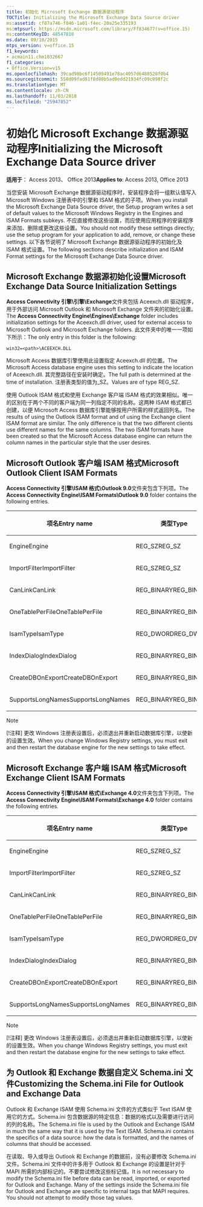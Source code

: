 ```yaml
---
title: 初始化 Microsoft Exchange 数据源驱动程序
TOCTitle: Initializing the Microsoft Exchange Data Source driver
ms:assetid: cf87a746-f846-1a01-f4ec-20a25e335193
ms:mtpsurl: https://msdn.microsoft.com/library/Ff834677(v=office.15)
ms:contentKeyID: 48547810
ms.date: 09/18/2015
mtps_version: v=office.15
f1_keywords:
- acmain11.chm1032667
f1_categories:
- Office.Version=v15
ms.openlocfilehash: 39cad98bc6f14509491e78ac4057d6488528f0b4
ms.sourcegitcommit: 558d09fad81f8d80b5ad0edd21934fc09c098f2c
ms.translationtype: MT
ms.contentlocale: zh-CN
ms.lasthandoff: 11/03/2018
ms.locfileid: "25947852"
---
```

# <a name="initializing-the-microsoft-exchange-data-source-driver"></a><span data-ttu-id="29440-102">初始化 Microsoft Exchange 数据源驱动程序</span><span class="sxs-lookup"><span data-stu-id="29440-102">Initializing the Microsoft Exchange Data Source driver</span></span>

<span data-ttu-id="29440-103">**适用于**： Access 2013、 Office 2013</span><span class="sxs-lookup"><span data-stu-id="29440-103">**Applies to**: Access 2013, Office 2013</span></span>

<span data-ttu-id="29440-104">当您安装 Microsoft Exchange 数据源驱动程序时，安装程序会将一组默认值写入 Microsoft Windows 注册表中的引擎和 ISAM 格式的子项。</span><span class="sxs-lookup"><span data-stu-id="29440-104">When you install the Microsoft Exchange Data Source driver, the Setup program writes a set of default values to the Microsoft Windows Registry in the Engines and ISAM Formats subkeys.</span></span> <span data-ttu-id="29440-105">不应直接修改这些设置，而应使用应用程序的安装程序来添加、删除或更改这些设置。</span><span class="sxs-lookup"><span data-stu-id="29440-105">You should not modify these settings directly; use the setup program for your application to add, remove, or change these settings.</span></span> <span data-ttu-id="29440-106">以下各节说明了 Microsoft Exchange 数据源驱动程序的初始化及 ISAM 格式设置。</span><span class="sxs-lookup"><span data-stu-id="29440-106">The following sections describe initialization and ISAM Format settings for the Microsoft Exchange Data Source driver.</span></span>

## <a name="microsoft-exchange-data-source-initialization-settings"></a><span data-ttu-id="29440-107">Microsoft Exchange 数据源初始化设置</span><span class="sxs-lookup"><span data-stu-id="29440-107">Microsoft Exchange Data Source Initialization Settings</span></span>

<span data-ttu-id="29440-108">**Access Connectivity 引擎\\引擎\\Exchange**文件夹包括 Aceexch.dll 驱动程序，用于外部访问 Microsoft Outlook 和 Microsoft Exchange 文件夹的初始化设置。</span><span class="sxs-lookup"><span data-stu-id="29440-108">The **Access Connectivity Engine\\Engines\\Exchange** folder includes initialization settings for the Aceexch.dll driver, used for external access to Microsoft Outlook and Microsoft Exchange folders.</span></span> <span data-ttu-id="29440-109">此文件夹中的唯一一项如下所示：</span><span class="sxs-lookup"><span data-stu-id="29440-109">The only entry in this folder is the following:</span></span>

`win32=<path>\ACEEXCH.DLL`

<span data-ttu-id="29440-110">Microsoft Access 数据库引擎使用此设置指定 Aceexch.dll 的位置。</span><span class="sxs-lookup"><span data-stu-id="29440-110">The Microsoft Access database engine uses this setting to indicate the location of Aceexch.dll.</span></span> <span data-ttu-id="29440-111">其完整路径在安装时确定。</span><span class="sxs-lookup"><span data-stu-id="29440-111">The full path is determined at the time of installation.</span></span> <span data-ttu-id="29440-112">注册表类型的值为\_SZ。</span><span class="sxs-lookup"><span data-stu-id="29440-112">Values are of type REG\_SZ.</span></span>

<span data-ttu-id="29440-p104">使用 Outlook ISAM 格式和使用 Exchange 客户端 ISAM 格式的效果相似。唯一的区别在于两个不同的客户端为同一列指定不同的名称。这两种 ISAM 格式都已创建，以便 Microsoft Access 数据库引擎能够按用户所需的样式返回列名。</span><span class="sxs-lookup"><span data-stu-id="29440-p104">The results of using the Outlook ISAM format and of using the Exchange client ISAM format are similar. The only difference is that the two different clients use different names for the same columns. The two ISAM formats have been created so that the Microsoft Access database engine can return the column names in the particular style that the user desires.</span></span>

## <a name="microsoft-outlook-client-isam-formats"></a><span data-ttu-id="29440-116">Microsoft Outlook 客户端 ISAM 格式</span><span class="sxs-lookup"><span data-stu-id="29440-116">Microsoft Outlook Client ISAM Formats</span></span>

<span data-ttu-id="29440-117">**Access Connectivity 引擎\\ISAM 格式\\Outlook 9.0**文件夹包含下列项。</span><span class="sxs-lookup"><span data-stu-id="29440-117">The **Access Connectivity Engine\\ISAM Formats\\Outlook 9.0** folder contains the following entries.</span></span>

<table>
<colgroup>
<col style="width: 33%" />
<col style="width: 33%" />
<col style="width: 33%" />
</colgroup>
<thead>
<tr class="header">
<th><p><span data-ttu-id="29440-118">项名</span><span class="sxs-lookup"><span data-stu-id="29440-118">Entry name</span></span></p></th>
<th><p><span data-ttu-id="29440-119">类型</span><span class="sxs-lookup"><span data-stu-id="29440-119">Type</span></span></p></th>
<th><p><span data-ttu-id="29440-120">值</span><span class="sxs-lookup"><span data-stu-id="29440-120">Value</span></span></p></th>
</tr>
</thead>
<tbody>
<tr class="odd">
<td><p><span data-ttu-id="29440-121">Engine</span><span class="sxs-lookup"><span data-stu-id="29440-121">Engine</span></span></p></td>
<td><p><span data-ttu-id="29440-122">REG_SZ</span><span class="sxs-lookup"><span data-stu-id="29440-122">REG_SZ</span></span></p></td>
<td><p><span data-ttu-id="29440-123">Exchange</span><span class="sxs-lookup"><span data-stu-id="29440-123">Exchange</span></span></p></td>
</tr>
<tr class="even">
<td><p><span data-ttu-id="29440-124">ImportFilter</span><span class="sxs-lookup"><span data-stu-id="29440-124">ImportFilter</span></span></p></td>
<td><p><span data-ttu-id="29440-125">REG_SZ</span><span class="sxs-lookup"><span data-stu-id="29440-125">REG_SZ</span></span></p></td>
<td><p><span data-ttu-id="29440-126">Outlook()</span><span class="sxs-lookup"><span data-stu-id="29440-126">Outlook()</span></span></p></td>
</tr>
<tr class="odd">
<td><p><span data-ttu-id="29440-127">CanLink</span><span class="sxs-lookup"><span data-stu-id="29440-127">CanLink</span></span></p></td>
<td><p><span data-ttu-id="29440-128">REG_BINARY</span><span class="sxs-lookup"><span data-stu-id="29440-128">REG_BINARY</span></span></p></td>
<td><p><span data-ttu-id="29440-129">01</span><span class="sxs-lookup"><span data-stu-id="29440-129">01</span></span></p></td>
</tr>
<tr class="even">
<td><p><span data-ttu-id="29440-130">OneTablePerFile</span><span class="sxs-lookup"><span data-stu-id="29440-130">OneTablePerFile</span></span></p></td>
<td><p><span data-ttu-id="29440-131">REG_BINARY</span><span class="sxs-lookup"><span data-stu-id="29440-131">REG_BINARY</span></span></p></td>
<td><p><span data-ttu-id="29440-132">00</span><span class="sxs-lookup"><span data-stu-id="29440-132">00</span></span></p></td>
</tr>
<tr class="odd">
<td><p><span data-ttu-id="29440-133">IsamType</span><span class="sxs-lookup"><span data-stu-id="29440-133">IsamType</span></span></p></td>
<td><p><span data-ttu-id="29440-134">REG_DWORD</span><span class="sxs-lookup"><span data-stu-id="29440-134">REG_DWORD</span></span></p></td>
<td><p><span data-ttu-id="29440-135">3</span><span class="sxs-lookup"><span data-stu-id="29440-135">3</span></span></p></td>
</tr>
<tr class="even">
<td><p><span data-ttu-id="29440-136">IndexDialog</span><span class="sxs-lookup"><span data-stu-id="29440-136">IndexDialog</span></span></p></td>
<td><p><span data-ttu-id="29440-137">REG_BINARY</span><span class="sxs-lookup"><span data-stu-id="29440-137">REG_BINARY</span></span></p></td>
<td><p><span data-ttu-id="29440-138">00</span><span class="sxs-lookup"><span data-stu-id="29440-138">00</span></span></p></td>
</tr>
<tr class="odd">
<td><p><span data-ttu-id="29440-139">CreateDBOnExport</span><span class="sxs-lookup"><span data-stu-id="29440-139">CreateDBOnExport</span></span></p></td>
<td><p><span data-ttu-id="29440-140">REG_BINARY</span><span class="sxs-lookup"><span data-stu-id="29440-140">REG_BINARY</span></span></p></td>
<td><p><span data-ttu-id="29440-141">00</span><span class="sxs-lookup"><span data-stu-id="29440-141">00</span></span></p></td>
</tr>
<tr class="even">
<td><p><span data-ttu-id="29440-142">SupportsLongNames</span><span class="sxs-lookup"><span data-stu-id="29440-142">SupportsLongNames</span></span></p></td>
<td><p><span data-ttu-id="29440-143">REG_BINARY</span><span class="sxs-lookup"><span data-stu-id="29440-143">REG_BINARY</span></span></p></td>
<td><p><span data-ttu-id="29440-144">01</span><span class="sxs-lookup"><span data-stu-id="29440-144">01</span></span></p></td>
</tr>
</tbody>
</table>



> [!NOTE]
> <span data-ttu-id="29440-145">[!注释] 更改 Windows 注册表设置后，必须退出并重新启动数据库引擎，以使新的设置生效。</span><span class="sxs-lookup"><span data-stu-id="29440-145">When you change Windows Registry settings, you must exit and then restart the database engine for the new settings to take effect.</span></span>



## <a name="microsoft-exchange-client-isam-formats"></a><span data-ttu-id="29440-146">Microsoft Exchange 客户端 ISAM 格式</span><span class="sxs-lookup"><span data-stu-id="29440-146">Microsoft Exchange Client ISAM Formats</span></span>

<span data-ttu-id="29440-147">**Access Connectivity 引擎\\ISAM 格式\\Exchange 4.0**文件夹包含下列项。</span><span class="sxs-lookup"><span data-stu-id="29440-147">The **Access Connectivity Engine\\ISAM Formats\\Exchange 4.0** folder contains the following entries.</span></span>

<table>
<colgroup>
<col style="width: 33%" />
<col style="width: 33%" />
<col style="width: 33%" />
</colgroup>
<thead>
<tr class="header">
<th><p><span data-ttu-id="29440-148">项名</span><span class="sxs-lookup"><span data-stu-id="29440-148">Entry name</span></span></p></th>
<th><p><span data-ttu-id="29440-149">类型</span><span class="sxs-lookup"><span data-stu-id="29440-149">Type</span></span></p></th>
<th><p><span data-ttu-id="29440-150">值</span><span class="sxs-lookup"><span data-stu-id="29440-150">Value</span></span></p></th>
</tr>
</thead>
<tbody>
<tr class="odd">
<td><p><span data-ttu-id="29440-151">Engine</span><span class="sxs-lookup"><span data-stu-id="29440-151">Engine</span></span></p></td>
<td><p><span data-ttu-id="29440-152">REG_SZ</span><span class="sxs-lookup"><span data-stu-id="29440-152">REG_SZ</span></span></p></td>
<td><p><span data-ttu-id="29440-153">Exchange</span><span class="sxs-lookup"><span data-stu-id="29440-153">Exchange</span></span></p></td>
</tr>
<tr class="even">
<td><p><span data-ttu-id="29440-154">ImportFilter</span><span class="sxs-lookup"><span data-stu-id="29440-154">ImportFilter</span></span></p></td>
<td><p><span data-ttu-id="29440-155">REG_SZ</span><span class="sxs-lookup"><span data-stu-id="29440-155">REG_SZ</span></span></p></td>
<td><p><span data-ttu-id="29440-156">Exchange()</span><span class="sxs-lookup"><span data-stu-id="29440-156">Exchange()</span></span></p></td>
</tr>
<tr class="odd">
<td><p><span data-ttu-id="29440-157">CanLink</span><span class="sxs-lookup"><span data-stu-id="29440-157">CanLink</span></span></p></td>
<td><p><span data-ttu-id="29440-158">REG_BINARY</span><span class="sxs-lookup"><span data-stu-id="29440-158">REG_BINARY</span></span></p></td>
<td><p><span data-ttu-id="29440-159">01</span><span class="sxs-lookup"><span data-stu-id="29440-159">01</span></span></p></td>
</tr>
<tr class="even">
<td><p><span data-ttu-id="29440-160">OneTablePerFile</span><span class="sxs-lookup"><span data-stu-id="29440-160">OneTablePerFile</span></span></p></td>
<td><p><span data-ttu-id="29440-161">REG_BINARY</span><span class="sxs-lookup"><span data-stu-id="29440-161">REG_BINARY</span></span></p></td>
<td><p><span data-ttu-id="29440-162">00</span><span class="sxs-lookup"><span data-stu-id="29440-162">00</span></span></p></td>
</tr>
<tr class="odd">
<td><p><span data-ttu-id="29440-163">IsamType</span><span class="sxs-lookup"><span data-stu-id="29440-163">IsamType</span></span></p></td>
<td><p><span data-ttu-id="29440-164">REG_DWORD</span><span class="sxs-lookup"><span data-stu-id="29440-164">REG_DWORD</span></span></p></td>
<td><p><span data-ttu-id="29440-165">3</span><span class="sxs-lookup"><span data-stu-id="29440-165">3</span></span></p></td>
</tr>
<tr class="even">
<td><p><span data-ttu-id="29440-166">IndexDialog</span><span class="sxs-lookup"><span data-stu-id="29440-166">IndexDialog</span></span></p></td>
<td><p><span data-ttu-id="29440-167">REG_BINARY</span><span class="sxs-lookup"><span data-stu-id="29440-167">REG_BINARY</span></span></p></td>
<td><p><span data-ttu-id="29440-168">00</span><span class="sxs-lookup"><span data-stu-id="29440-168">00</span></span></p></td>
</tr>
<tr class="odd">
<td><p><span data-ttu-id="29440-169">CreateDBOnExport</span><span class="sxs-lookup"><span data-stu-id="29440-169">CreateDBOnExport</span></span></p></td>
<td><p><span data-ttu-id="29440-170">REG_BINARY</span><span class="sxs-lookup"><span data-stu-id="29440-170">REG_BINARY</span></span></p></td>
<td><p><span data-ttu-id="29440-171">00</span><span class="sxs-lookup"><span data-stu-id="29440-171">00</span></span></p></td>
</tr>
<tr class="even">
<td><p><span data-ttu-id="29440-172">SupportsLongNames</span><span class="sxs-lookup"><span data-stu-id="29440-172">SupportsLongNames</span></span></p></td>
<td><p><span data-ttu-id="29440-173">REG_BINARY</span><span class="sxs-lookup"><span data-stu-id="29440-173">REG_BINARY</span></span></p></td>
<td><p><span data-ttu-id="29440-174">01</span><span class="sxs-lookup"><span data-stu-id="29440-174">01</span></span></p></td>
</tr>
</tbody>
</table>



> [!NOTE]
> <span data-ttu-id="29440-175">[!注释] 更改 Windows 注册表设置后，必须退出并重新启动数据库引擎，以使新的设置生效。</span><span class="sxs-lookup"><span data-stu-id="29440-175">When you change Windows Registry settings, you must exit and then restart the database engine for the new settings to take effect.</span></span>



## <a name="customizing-the-schemaini-file-for-outlook-and-exchange-data"></a><span data-ttu-id="29440-176">为 Outlook 和 Exchange 数据自定义 Schema.ini 文件</span><span class="sxs-lookup"><span data-stu-id="29440-176">Customizing the Schema.ini File for Outlook and Exchange Data</span></span>

<span data-ttu-id="29440-p105">Outlook 和 Exchange ISAM 使用 Schema.ini 文件的方式类似于 Text ISAM 使用它的方式。Schema.ini 包含数据源的特定信息：数据的格式以及需要进行访问的列的名称。</span><span class="sxs-lookup"><span data-stu-id="29440-p105">The Schema.ini file is used by the Outlook and Exchange ISAM in much the same way that it is used by the Text ISAM. Schema.ini contains the specifics of a data source: how the data is formatted, and the names of columns that should be accessed.</span></span>

<span data-ttu-id="29440-p106">在读取、导入或导出 Outlook 和 Exchange 的数据前，没有必要修改 Schema.ini 文件。Schema.ini 文件中的许多用于 Outlook 和 Exchange 的设置是针对于 MAPI 所需的内部标记的。不要尝试修改这些标记值。</span><span class="sxs-lookup"><span data-stu-id="29440-p106">It is not necessary to modify the Schema.ini file before data can be read, imported, or exported for Outlook and Exchange. Many of the settings inside the Schema.ini file for Outlook and Exchange are specific to internal tags that MAPI requires. You should not attempt to modify those tag values.</span></span>

